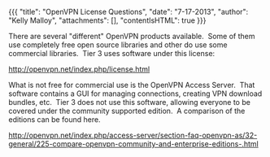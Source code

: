 {{{
  "title": "OpenVPN License Questions",
  "date": "7-17-2013",
  "author": "Kelly Malloy",
  "attachments": [],
  "contentIsHTML": true
}}}

<p>There are several "different" OpenVPN products available.&nbsp; Some of them use completely free open source libraries and other do use some commercial libraries.&nbsp; Tier 3 uses software under this license:</p>
<p><a href="http://openvpn.net/index.php/license.html" target="_blank">http://openvpn.net/index.php/license.html</a>
</p>
<p>What is not free for commercial use is the OpenVPN Access Server.&nbsp; That software contains a GUI for managing connections, creating VPN download bundles, etc.&nbsp; Tier 3 does not use this software, allowing everyone to be covered under the community
  supported edition.&nbsp; A comparison of the editions can be found here.</p>
<p><a href="http://openvpn.net/index.php/access-server/section-faq-openvpn-as/32-general/225-compare-openvpn-community-and-enterprise-editions-.html" target="_blank">http://openvpn.net/index.php/access-server/section-faq-openvpn-as/32-general/225-compare-openvpn-community-and-enterprise-editions-.html</a>
</p>